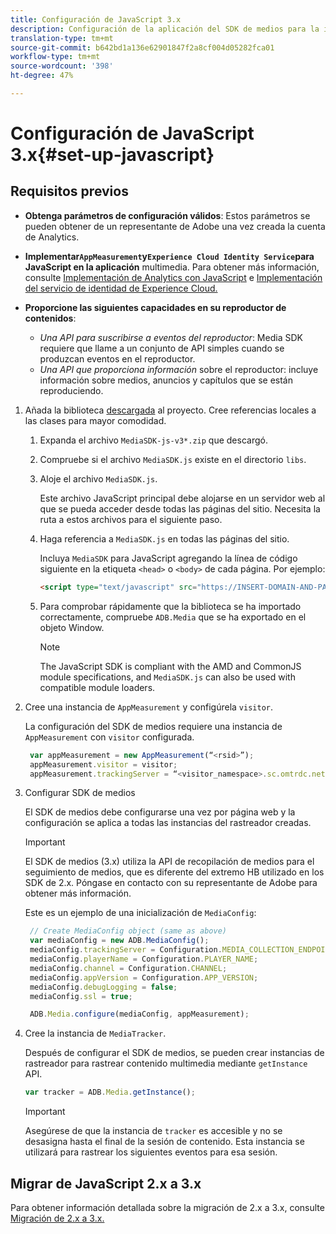 ```yaml
---
title: Configuración de JavaScript 3.x
description: Configuración de la aplicación del SDK de medios para la implementación en JavaScript 3.x.
translation-type: tm+mt
source-git-commit: b642bd1a136e62901847f2a8cf004d05282fca01
workflow-type: tm+mt
source-wordcount: '398'
ht-degree: 47%

---
```



# Configuración de JavaScript 3.x{#set-up-javascript}

## Requisitos previos

* **Obtenga parámetros de configuración válidos**: Estos parámetros se pueden obtener de un representante de Adobe una vez creada la cuenta de Analytics.
* **Implementar`AppMeasurement`y`Experience Cloud Identity Service`para JavaScript en la aplicación** multimedia. Para obtener más información, consulte [Implementación de Analytics con JavaScript](https://docs.adobe.com/content/help/es-ES/analytics/implementation/js/overview.html) e [Implementación del servicio de identidad de Experience Cloud.](https://docs.adobe.com/content/help/en/id-service/using/implementation/setup-analytics.html)

* **Proporcione las siguientes capacidades en su reproductor de contenidos**:

   * *Una API para suscribirse a eventos del reproductor*: Media SDK requiere que llame a un conjunto de API simples cuando se produzcan eventos en el reproductor.
   * *Una API que proporciona información* sobre el reproductor: incluye información sobre medios, anuncios y capítulos que se están reproduciendo.

1. Añada la biblioteca [descargada](/help/sdk-implement/download-sdks.md#download-3x-sdks) al proyecto. Cree referencias locales a las clases para mayor comodidad.

   1. Expanda el archivo `MediaSDK-js-v3*.zip` que descargó.
   1. Compruebe si el archivo `MediaSDK.js` existe en el directorio `libs`.

   1. Aloje el archivo `MediaSDK.js`.

      Este archivo JavaScript principal debe alojarse en un servidor web al que se pueda acceder desde todas las páginas del sitio. Necesita la ruta a estos archivos para el siguiente paso.

   1. Haga referencia a `MediaSDK.js` en todas las páginas del sitio.

      Incluya `MediaSDK` para JavaScript agregando la línea de código siguiente en la etiqueta `<head>` o `<body>` de cada página. Por ejemplo:

      ```html
      <script type="text/javascript" src="https://INSERT-DOMAIN-AND-PATH-TO-CODE-HERE/MediaSDK.js"></script>
      ```

   1. Para comprobar rápidamente que la biblioteca se ha importado correctamente, compruebe `ADB.Media` que se ha exportado en el objeto Window.

      >[!NOTE]
      >
      >The JavaScript SDK is compliant with the AMD and CommonJS module specifications, and `MediaSDK.js` can also be used with compatible module loaders.

1. Cree una instancia de `AppMeasurement` y configúrela `visitor`.

   La configuración del SDK de medios requiere una instancia de `AppMeasurement` con `visitor` configurada.

   ```js
    var appMeasurement = new AppMeasurement(“<rsid>”);
    appMeasurement.visitor = visitor;
    appMeasurement.trackingServer = “<visitor_namespace>.sc.omtrdc.net”;
   ```

1. Configurar SDK de medios

   El SDK de medios debe configurarse una vez por página web y la configuración se aplica a todas las instancias del rastreador creadas.

   >[!IMPORTANT]
   >
   > El SDK de medios (3.x) utiliza la API de recopilación de medios para el seguimiento de medios, que es diferente del extremo HB utilizado en los SDK de 2.x. Póngase en contacto con su representante de Adobe para obtener más información.

   Este es un ejemplo de una inicialización de `MediaConfig`:

   ```js
    // Create MediaConfig object (same as above)
    var mediaConfig = new ADB.MediaConfig();
    mediaConfig.trackingServer = Configuration.MEDIA_COLLECTION_ENDPOINT;
    mediaConfig.playerName = Configuration.PLAYER_NAME;
    mediaConfig.channel = Configuration.CHANNEL;
    mediaConfig.appVersion = Configuration.APP_VERSION;
    mediaConfig.debugLogging = false;
    mediaConfig.ssl = true;
   
    ADB.Media.configure(mediaConfig, appMeasurement);
   ```

1. Cree la instancia de `MediaTracker`.

   Después de configurar el SDK de medios, se pueden crear instancias de rastreador para rastrear contenido multimedia mediante `getInstance` API.

   ```js
   var tracker = ADB.Media.getInstance();
   ```

   >[!IMPORTANT]
   >
   >Asegúrese de que la instancia de `tracker` es accesible y no se desasigna hasta el final de la sesión de contenido. Esta instancia se utilizará para rastrear los siguientes eventos para esa sesión.

## Migrar de JavaScript 2.x a 3.x

Para obtener información detallada sobre la migración de 2.x a 3.x, consulte [Migración de 2.x a 3.x.](https://adobe-marketing-cloud.github.io/media-sdks/reference/javascript_3x/MigrationGuide.html)

